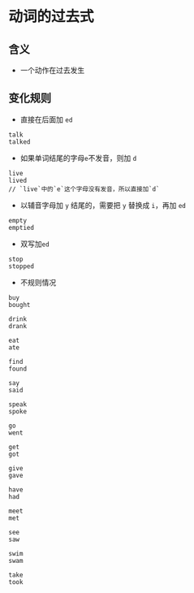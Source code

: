 # 动词的过去式

## 含义

- 一个动作在过去发生

## 变化规则

- 直接在后面加 `ed`

```
talk
talked
```

- 如果单词结尾的字母`e`不发音，则加 `d`

```
live
lived
// `live`中的`e`这个字母没有发音，所以直接加`d`
```

- 以辅音字母加 `y` 结尾的，需要把 `y` 替换成 `i`，再加 `ed`

```
empty
emptied
```

- 双写加`ed`

```
stop
stopped
```

- 不规则情况

```
buy
bought

drink
drank

eat
ate

find
found

say
said

speak
spoke

go
went

get
got

give
gave

have
had

meet
met

see
saw

swim
swam

take
took
```
